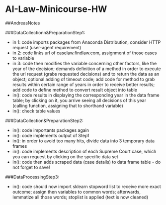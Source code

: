 # AI-Law-Minicourse-HW
##AndreasNotes

###DataCollectionn&PreparationStep1:
+ in 1: code imports packages from Anaconda Distribution, consider HTTP request (user-agent requirement)
+ in 2: code links url of caselaw.findlaw.com, assignment of those cases to variable
+ in 3: code then modifies the variable concerning other factors, like the year of the decision; demands definition of a method in order to execute the url request (grabs requested decisions) and to return the data as an object; optional adding of timeout code; add code for method to grab results within certain range of years in order to receive better results; add code to define method to convert result object into table
+ in(): code results in displaying the corresponding year in the data frame table; by clicking on it, you arrive seeing all decisions of this year (calling function, assigning that to shorthand variable)
+ in(): check table values

###DataCollection&PreparationStep2:
+ in(): code importants packages again
+ in(): code implements output of Step1
+ in(): in order to avoid too many hits, divide data into 3 temporary data frames
+ in(): code implements description of each Supreme Court case, which you can request by clicking on the specific data set
+ in(): code then adds scraped data (case details) to data frame table - do not forget to save!

###DataProcessingStep3:
+ in(): code should now import sklearn stopword list to receive more exact outcome; assign then variables to common words; afterwards, lemmatize all those words; stoplist is applied (text is now cleaned)

